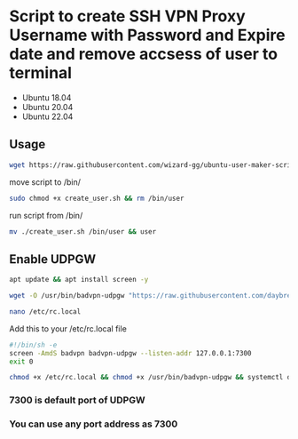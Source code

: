 # Script to create SSH VPN Proxy Username with Password and Expire date and remove accsess of user to terminal

- Ubuntu 18.04
- Ubuntu 20.04
- Ubuntu 22.04

## Usage
```bash 
wget https://raw.githubusercontent.com/wizard-gg/ubuntu-user-maker-script/main/create_user.sh
 ```
 move script to /bin/
```bash 
sudo chmod +x create_user.sh && rm /bin/user
```
run script from /bin/
```bash 
mv ./create_user.sh /bin/user && user
```

## Enable UDPGW
```bash 
apt update && apt install screen -y
 ```
```bash 
wget -O /usr/bin/badvpn-udpgw "https://raw.githubusercontent.com/daybreakersx/premscript/master/badvpn-udpgw64"
 ```
```bash 
nano /etc/rc.local
 ```
Add this to your /etc/rc.local file
```bash 
#!/bin/sh -e
screen -AmdS badvpn badvpn-udpgw --listen-addr 127.0.0.1:7300
exit 0
 ```
```bash 
chmod +x /etc/rc.local && chmod +x /usr/bin/badvpn-udpgw && systemctl daemon-reload && sleep 0.5 && systemctl start rc-local.service && screen -AmdS badvpn badvpn-udpgw --listen-addr 127.0.0.1:7300
```
### 7300 is default port of UDPGW
### You can use any port address as 7300
